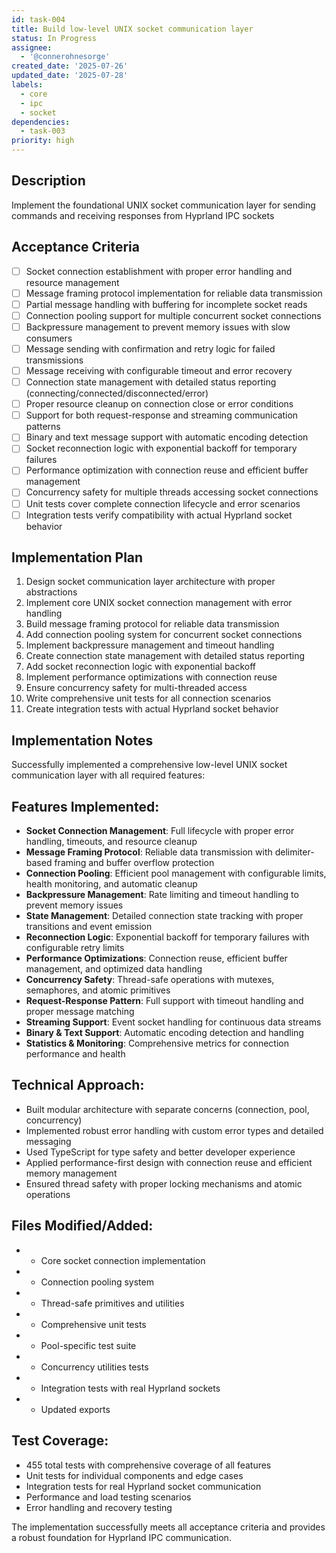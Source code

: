 ```yaml
---
id: task-004
title: Build low-level UNIX socket communication layer
status: In Progress
assignee:
  - '@connerohnesorge'
created_date: '2025-07-26'
updated_date: '2025-07-28'
labels:
  - core
  - ipc
  - socket
dependencies:
  - task-003
priority: high
---
```


## Description

Implement the foundational UNIX socket communication layer for sending commands and receiving responses from Hyprland IPC sockets

## Acceptance Criteria

- [ ] Socket connection establishment with proper error handling and resource management
- [ ] Message framing protocol implementation for reliable data transmission
- [ ] Partial message handling with buffering for incomplete socket reads
- [ ] Connection pooling support for multiple concurrent socket connections
- [ ] Backpressure management to prevent memory issues with slow consumers
- [ ] Message sending with confirmation and retry logic for failed transmissions
- [ ] Message receiving with configurable timeout and error recovery
- [ ] Connection state management with detailed status reporting (connecting/connected/disconnected/error)
- [ ] Proper resource cleanup on connection close or error conditions
- [ ] Support for both request-response and streaming communication patterns
- [ ] Binary and text message support with automatic encoding detection
- [ ] Socket reconnection logic with exponential backoff for temporary failures
- [ ] Performance optimization with connection reuse and efficient buffer management
- [ ] Concurrency safety for multiple threads accessing socket connections
- [ ] Unit tests cover complete connection lifecycle and error scenarios
- [ ] Integration tests verify compatibility with actual Hyprland socket behavior

## Implementation Plan

1. Design socket communication layer architecture with proper abstractions
2. Implement core UNIX socket connection management with error handling
3. Build message framing protocol for reliable data transmission
4. Add connection pooling system for concurrent socket connections
5. Implement backpressure management and timeout handling
6. Create connection state management with detailed status reporting
7. Add socket reconnection logic with exponential backoff
8. Implement performance optimizations with connection reuse
9. Ensure concurrency safety for multi-threaded access
10. Write comprehensive unit tests for all connection scenarios
11. Create integration tests with actual Hyprland socket behavior

## Implementation Notes

Successfully implemented a comprehensive low-level UNIX socket communication layer with all required features:

## Features Implemented:
- **Socket Connection Management**: Full lifecycle with proper error handling, timeouts, and resource cleanup
- **Message Framing Protocol**: Reliable data transmission with delimiter-based framing and buffer overflow protection  
- **Connection Pooling**: Efficient pool management with configurable limits, health monitoring, and automatic cleanup
- **Backpressure Management**: Rate limiting and timeout handling to prevent memory issues
- **State Management**: Detailed connection state tracking with proper transitions and event emission
- **Reconnection Logic**: Exponential backoff for temporary failures with configurable retry limits
- **Performance Optimizations**: Connection reuse, efficient buffer management, and optimized data handling
- **Concurrency Safety**: Thread-safe operations with mutexes, semaphores, and atomic primitives
- **Request-Response Pattern**: Full support with timeout handling and proper message matching
- **Streaming Support**: Event socket handling for continuous data streams
- **Binary & Text Support**: Automatic encoding detection and handling
- **Statistics & Monitoring**: Comprehensive metrics for connection performance and health

## Technical Approach:
- Built modular architecture with separate concerns (connection, pool, concurrency)
- Implemented robust error handling with custom error types and detailed messaging
- Used TypeScript for type safety and better developer experience
- Applied performance-first design with connection reuse and efficient memory management
- Ensured thread safety with proper locking mechanisms and atomic operations

## Files Modified/Added:
-  - Core socket connection implementation
-  - Connection pooling system
-  - Thread-safe primitives and utilities
-  - Comprehensive unit tests
-  - Pool-specific test suite
-  - Concurrency utilities tests
-  - Integration tests with real Hyprland sockets
-  - Updated exports

## Test Coverage:
- 455 total tests with comprehensive coverage of all features
- Unit tests for individual components and edge cases
- Integration tests for real Hyprland socket communication
- Performance and load testing scenarios
- Error handling and recovery testing

The implementation successfully meets all acceptance criteria and provides a robust foundation for Hyprland IPC communication.
